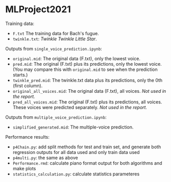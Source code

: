# MLProject2021

Training data: 

- `F.txt` The training data for Bach's fugue.
- `twinkle.txt`: *Twinkle Twinkle Little Star*.

Outputs from `single_voice_prediction.ipynb`:

- `original.mid`: The original data (F.txt), only the lowest voice.
- `pred.mid`: The original (F.txt) plus its predictions, only the lowest voice. (You may compare this with `original.mid` to see when the prediction starts.)
- `twinkle_pred.mid`: The twinkle.txt data plus its predictions, only the 0th (first column).
- `original_all_voices.mid`: The original data (F.txt), all voices. *Not used in the report.*
- `pred_all_voices.mid`: The original (F.txt) plus its predictions, all voices. These voices were predicted separately. *Not used in the report.*

Outputs from `multiple_voice_prediction.ipynb`:

- `simplified_generated.mid`: The multiple-voice prediction.

Performance results:
- `p4Chain.py`: add split methods for test and train set, and generate both regression outputs for all data used and only train data used
- `p4multi.py`: the same as above
- `Performance.rmd`: calculate piano format output for both algorithms and make plots
- `statistics_calculation.py`: calculate statistics parameteres

